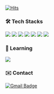 [![Hits](https://hits.seeyoufarm.com/api/count/incr/badge.svg?url=https%3A%2F%2Fgithub.com%2Fnain93&count_bg=%2379C83D&title_bg=%23555555&icon=&icon_color=%23E7E7E7&title=hits&edge_flat=false)](https://hits.seeyoufarm.com)

<h3>🛠 Tech Stacks</h3>

<img src="https://img.shields.io/badge/Flutter-02569B?style=flat-square&logo=Flutter&logoColor=white"/> <img src="https://img.shields.io/badge/Dart-0175C2?style=flat-square&logo=Dart&logoColor=white"/> <img src="https://img.shields.io/badge/Typescript-3178C6?style=flat-square&logo=Typescript&logoColor=white"/> <img src="https://img.shields.io/badge/React Native-61DAFB?style=flat-square&logo=React&logoColor=black"/> <img src="https://img.shields.io/badge/React-61DAFB?style=flat-square&logo=React&logoColor=black"/> <img src="https://img.shields.io/badge/Next.js-000000?style=flat-square&logo=Next.js&logoColor=white"/> <img src="https://img.shields.io/badge/Firebase-FFCA28?style=flat-square&logo=firebase&logoColor=black"/>
 
<h3>🔖 Learning</h3>
<img src="https://img.shields.io/badge/kotlin-%237F52FF.svg?style=flat-square&logo=kotlin&logoColor=white" />

 <h3>✉️ Contact</h3>
 
[![Gmail Badge](https://img.shields.io/badge/Gmail-D14836?style=flat-square&logo=gmail&logoColor=white)](mailto:rnrb555@gmail.com)

<!-- <img src="https://img.shields.io/badge/Node.js-339933?style=flat-square&logo=Node.js&logoColor=white"/> -->


<!-- <p align="left"><img src="https://github-readme-stats.vercel.app/api/top-langs/?username=nain93&langs_count=10&theme=tokyonight&layout=compact" alt="nain93 :: Top Langs" /></p>  -->

<!-- <a href="https://dooboo.io"><img src="https://stats.dooboo.io/api/github-stats-advanced?login=nain93" width="600" /></a> -->
